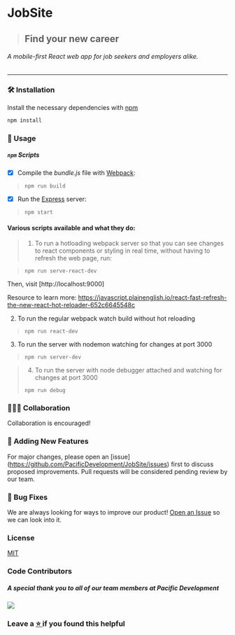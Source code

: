 # JobSite
> ## Find your new career
###### A mobile-first React web app for job seekers and employers alike.
<hr/>


### 🛠️  Installation

Install the necessary dependencies with [npm](https://docs.npmjs.com/downloading-and-installing-node-js-and-npm)
```bash
npm install
```

### 🔌  Usage

##### `npm` Scripts

- [x] Compile the *bundle.js* file with [Webpack](https://github.com/webpack/webpack):

> ``` npm run build ```

- [x] Run the [Express](https://github.com/expressjs/express) server:

> ``` npm start ```

 #### Various scripts available and what they do:

> 1. To run a hotloading webpack server so that you can see changes to react components or styling in real time, without having to refresh the web page, run:

> ```npm run serve-react-dev```

Then, visit [http://localhost:9000]

 Resource to learn more: https://javascript.plainenglish.io/react-fast-refresh-the-new-react-hot-reloader-652c6645548c

 2. To run the regular webpack watch build without hot reloading

> ```npm run react-dev```


 3. To run the server with nodemon watching for changes at port 3000

> ```npm run server-dev```

>
> 4. To run the server with node debugger attached and watching for changes at port 3000
> ```
> npm run debug
> ```


### 🧑‍🤝‍🧑  Collaboration

Collaboration is encouraged!

### 📌  Adding New Features

For major changes, please open an [issue] (https://github.com/PacificDevelopment/JobSite/issues) first to discuss proposed improvements. Pull requests will be considered pending review by our team.

### 🐞  Bug Fixes

We are always looking for ways to improve our product! <a href="https://github.com/PacificDevelopment/JobSite/issues">Open an Issue</a> so we can look into it.



### License
[MIT](./LICENSE.md)


### Code Contributors

##### A special thank you to all of our team members at Pacific Development<br/>
<a href="https://github.com/PacificDevelopment/JobSite/graphs/contributors">
  <img src="https://contrib.rocks/image?repo=PacificDevelopment/JobSite" />
</a>



### Leave a <a href="https://github.com/PacificDevelopment/JobSite/graphs/contributors"> :star: </a> if you found this helpful

